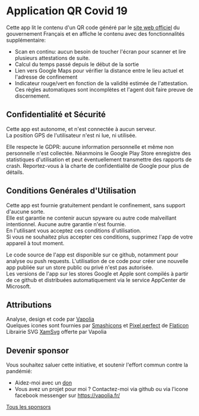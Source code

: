 # Application QR Covid 19

Cette app lit le contenu d'un QR code généré par le [site web officiel](https://media.interieur.gouv.fr/deplacement-covid-19/) du gouvernement Français et en affiche le contenu avec des fonctionnalités supplémentaire: 
* Scan en continu: aucun besoin de toucher l'écran pour scanner et lire plusieurs attestations de suite.
* Calcul du temps passé depuis le début de la sortie
* Lien vers Google Maps pour vérifier la distance entre le lieu actuel et l'adresse de confinement
* Indicateur rouge/vert en fonction de la validité estimée de l'attestation. Ces règles automatiques sont incomplètes et l'agent doit faire preuve de discernement.

## Confidentialité et Sécurité

Cette app est autonome, et n'est connectée à aucun serveur.  
La position GPS de l'utilisateur n'est ni lue, ni utilisée.  

Elle respecte le GDPR: aucune information personnelle et même non personnelle n'est collectée. Néanmoins le Google Play Store enregistre des statistiques d'utilisation et peut éventuellement transmettre des rapports de crash. Reportez-vous à la charte de confidentialité de Google pour plus de détails.

## Conditions Genérales d'Utilisation

Cette app est fournie gratuitement pendant le confinement, sans support d'aucune sorte.  
Elle est garantie ne contenir aucun spyware ou autre code malveillant intentionnel. Aucune autre garantie n'est fournie.  
En l'utilisant vous acceptez ces conditions d'utilisation.  
Si vous ne souhaitez plus accepter ces conditions, supprimez l'app de votre appareil à tout moment.

Le code source de l'app est disponible sur ce github, notamment pour analyse ou push requests. L'utilisation de ce code pour créer une nouvelle app publiée sur un store public ou privé n'est pas autorisée.  
Les versions de l'app sur les stores Google et Apple sont compilés à partir de ce github et distribuées automatiquement via le service AppCenter de Microsoft.

## Attributions

Analyse, design et code par [Vapolia](https://vapolia.fr)  
Quelques icones sont fournies par [Smashicons](https://www.flaticon.com/authors/smashicons) et [Pixel perfect](https://www.flaticon.com/authors/pixel-perfect) de [Flaticon](https://www.flaticon.com/)  
Librairie SVG [XamSvg](https://github.com/softlion/xamsvg-samples) offerte par Vapolia  

## Devenir sponsor

Vous souhaitez saluer cette initiative, et soutenir l'effort commun contre la pandémié: 
* Aidez-moi avec un [don](https://liberapay.com/softlion/donate)
* Vous avez un projet pour moi ? Contactez-moi via github ou via l'icone facebook messenger sur https://vapolia.fr/

[Tous les sponsors](https://github.com/softlion/qr19/tree/master/Sponsors)
